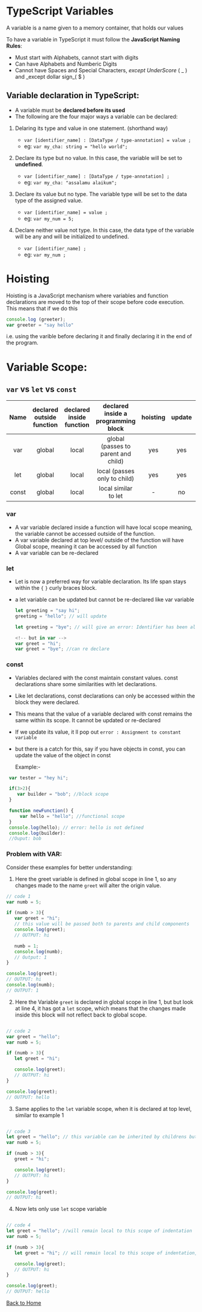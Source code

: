 # TypeScript Variables

A variable is a name given to a memory container, that holds our values

To have a variable in TypeScript it must follow the **JavaScript Naming Rules**:

- Must start with Alphabets, cannot start with digits
- Can have Alphabets and Numberic Digits
- Cannot have Spaces and Special Characters, _except UnderScore_ ( _ ) and \_except dollar sign_( $ )

## Variable declaration in TypeScript:

- A variable must be **declared before its used**
- The following are the four major ways a variable can be declared:

1. Delaring its type and value in one statement. (shorthand way)

   - `var [identifier_name] : [DataType / type-annotation] = value ;`
   - eg: `var my_cha: string = "hello world";`

2. Declare its type but no value. In this case, the variable will be set to **undefined**.

   - `var [identifier_name] : [DataType / type-annotation] ;`
   - eg: `var my_cha: "assalamu alaikum";`

3. Declare its value but no type. The variable type will be set to the data type of the assigned value.

   - `var [identifier_name] = value ;`
   - eg: `var my_num = 5;`

4. Declare neither value not type. In this case, the data type of the variable will be any and will be initialized to undefined.

   - `var [identifier_name] ;`
   - eg: `var my_num ;`

# Hoisting

Hoisting is a JavaScript mechanism where variables and function declarations are moved to the top of their scope before code execution. This means that if we do this

```Javascript
console.log (greeter);
var greeter = "say hello"
```

i.e. using the varible before declaring it and finally declaring it in the end of the program.

# Variable Scope:

## `var` vs `let` vs `const`

| Name  | declared outside function | declared inside function | declared inside a programming block | hoisting | update | re-declare |
| :---: | :-----------------------: | :----------------------: | :---------------------------------: | :------: | :----: | :--------: |
|  var  |          global           |          local           | global (passes to parent and child) |   yes    |  yes   |    yes     |
|  let  |          global           |          local           |    local (passes only to child)     |   yes    |  yes   |     no     |
| const |          global           |          local           |        local similar to let         |    -     |   no   |     no     |

### var

- A var variable declared inside a function will have local scope meaning, the variable cannot be accessed outside of the function.
- A var variable declared at top level/ outside of the function will have Global scope, meaning it can be accessed by all function
- A var variable can be re-declared

### let

- Let is now a preferred way for variable declaration. Its life span stays within the `{` `}` curly braces block.
- a let variable can be updated but cannot be re-declared like var variable

  ```Javascript
  let greeting = "say hi";
  greeting = "hello"; // will update

  let greeting = "bye"; // will give an error: Identifier has been already declared

  <!-- but in var -->
  var greet = "hi";
  var greet = "bye"; //can re declare
  ```

### const

- Variables declared with the const maintain constant values. const declarations share some similarities with let declarations.
- Like let declarations, const declarations can only be accessed within the block they were declared.
- This means that the value of a variable declared with const remains the same within its scope. It cannot be updated or re-declared
- If we update its value, it ll pop out `error : Assignment to constant variable`
- but there is a catch for this, say if you have objects in const, you can update the value of the object in const

  Example:-

```Javascript
 var tester = "hey hi";

 if(3>2){
    var builder = "bob"; //block scope
 }

 function newFunction() {
     var hello = "hello"; //functional scope
 }
 console.log(hello); // error: hello is not defined
 console.log(builder):
 //Ouput: bob
```

### Problem with VAR:

Consider these examples for better understanding:

1. Here the greet variable is defined in global scope in line 1, so any changes made to the name `greet` will alter the origin value.

```Javascript
// code 1
var numb = 5;

if (numb > 3){
   var greet = "hi";
   // this value will be passed both to parents and child components
   console.log(greet);
   // OUTPUT: hi

   numb = 1;
   console.log(numb);
   // Output: 1
}

console.log(greet);
// OUTPUT: hi
console.log(numb);
// OUTPUT: 1
```

2. Here the Variable `greet` is declared in global scope in line 1, but but look at line 4, it has got a `let` scope, which means that the changes made inside this block will not reflect back to global scope.

```Javascript

// code 2
var greet = "hello";
var numb = 5;

if (numb > 3){
   let greet = "hi";

   console.log(greet);
   // OUTPUT: hi
}

console.log(greet);
// OUTPUT: hello
```

3. Same applies to the `let` variable scope, when it is declared at top level, similar to example 1

```Javascript

// code 3
let greet = "hello"; // this variable can be inherited by childrens but not by parents
var numb = 5;

if (numb > 3){
   greet = "hi";

   console.log(greet);
   // OUTPUT: hi
}

console.log(greet);
// OUTPUT: hi
```

4. Now lets only use `let` scope variable

```Javascript

// code 4
let greet = "hello"; //will remain local to this scope of indentation
var numb = 5;

if (numb > 3){
   let greet = "hi"; // will remain local to this scope of indentation, outside this it ll vanish

   console.log(greet);
   // OUTPUT: hi
}

console.log(greet);
// OUTPUT: hello
```

[Back to Home](./index.html)
